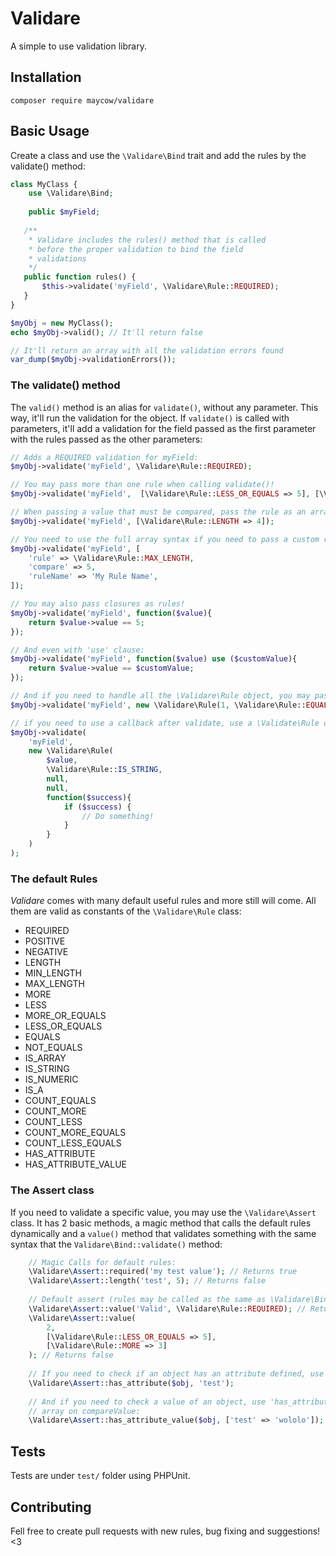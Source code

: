 # Validare
A simple to use validation library.

## Installation
`composer require maycow/validare`

## Basic Usage
Create a class and use the `\Validare\Bind` trait and add the rules by the validate() method:
```php
class MyClass {
    use \Validare\Bind;
    
    public $myField;
   
   /**
    * Validare includes the rules() method that is called 
    * before the proper validation to bind the field 
    * validations
    */ 
   public function rules() {
       $this->validate('myField', \Validare\Rule::REQUIRED);
   }
}

$myObj = new MyClass();
echo $myObj->valid(); // It'll return false

// It'll return an array with all the validation errors found
var_dump($myObj->validationErrors());
```

### The validate() method
The `valid()` method is an alias for `validate()`, without any parameter. This way, it'll run the validation for the object.
If `validate()` is called with parameters, it'll add a validation for the field passed as the first parameter with the rules passed as the other parameters:
```php
// Adds a REQUIRED validation for myField:
$myObj->validate('myField', \Validare\Rule::REQUIRED);

// You may pass more than one rule when calling validate()!
$myObj->validate('myField',  [\Validare\Rule::LESS_OR_EQUALS => 5], [\Validare\Rule::MORE => 3]);

// When passing a value that must be compared, pass the rule as an array:
$myObj->validate('myField', [\Validare\Rule::LENGTH => 4]);

// You need to use the full array syntax if you need to pass a custom rule name for errors:
$myObj->validate('myField', [
    'rule' => \Validare\Rule::MAX_LENGTH,
    'compare' => 5,
    'ruleName' => 'My Rule Name',
]);

// You may also pass closures as rules!
$myObj->validate('myField', function($value){
    return $value->value == 5;
});

// And even with 'use' clause:
$myObj->validate('myField', function($value) use ($customValue){
    return $value->value == $customValue;
});

// And if you need to handle all the \Validare\Rule object, you may pass a new object:
$myObj->validate('myField', new \Validare\Rule(1, \Validare\Rule::EQUALS, 1));

// if you need to use a callback after validate, use a \Validate\Rule object:
$myObj->validate(
    'myField', 
    new \Validare\Rule(
        $value,
        \Validare\Rule::IS_STRING,
        null,
        null,
        function($success){
            if ($success) {
                // Do something!
            }
        }
    )
);
```
### The default Rules
_Validare_ comes with many default useful rules and more still will come. All them are valid as constants of the `\Validare\Rule` class:
- REQUIRED
- POSITIVE
- NEGATIVE
- LENGTH
- MIN_LENGTH
- MAX_LENGTH
- MORE
- LESS
- MORE_OR_EQUALS
- LESS_OR_EQUALS
- EQUALS
- NOT_EQUALS
- IS_ARRAY
- IS_STRING
- IS_NUMERIC
- IS_A
- COUNT_EQUALS
- COUNT_MORE
- COUNT_LESS
- COUNT_MORE_EQUALS
- COUNT_LESS_EQUALS
- HAS_ATTRIBUTE
- HAS_ATTRIBUTE_VALUE 

### The Assert class
If you need to validate a specific value, you may use the `\Validare\Assert` class. It has 2 basic methods, a magic method that calls the default rules dynamically and a `value()` method that validates something with the same syntax that the `Validare\Bind::validate()` method:
```php
    // Magic Calls for default rules:
    \Validare\Assert::required('my test value'); // Returns true
    \Validare\Assert::length('test', 5); // Returns false
    
    // Default assert (rules may be called as the same as \Validare\Bind::validate() method):
    \Validare\Assert::value('Valid', \Validare\Rule::REQUIRED); // Returns true
    \Validare\Assert::value(
        2,
        [\Validare\Rule::LESS_OR_EQUALS => 5],
        [\Validare\Rule::MORE => 3]
    ); // Returns false
    
    // If you need to check if an object has an attribute defined, use 'has_attribute' rule:
    \Validare\Assert::has_attribute($obj, 'test');
    
    // And if you need to check a value of an object, use 'has_attribute_value' rule, with an 
    // array on compareValue:
    \Validare\Assert::has_attribute_value($obj, ['test' => 'wololo']);
```

## Tests
Tests are under `test/` folder using PHPUnit.

## Contributing
Fell free to create pull requests with new rules, bug fixing and suggestions! <3
